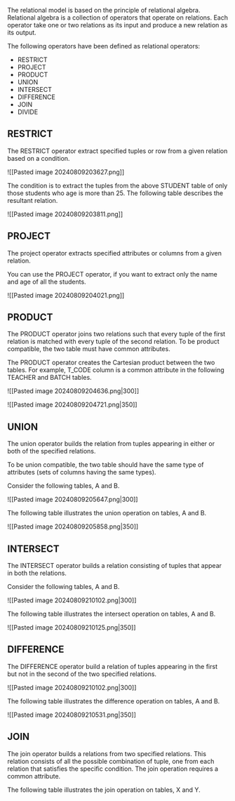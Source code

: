 The relational model is based on the principle of relational algebra. Relational algebra is a collection of operators that operate on relations. Each operator take one or two relations as its input and produce a new relation as its output.

The following operators have been defined as relational operators:
- RESTRICT
- PROJECT
- PRODUCT
- UNION
- INTERSECT
- DIFFERENCE
- JOIN
- DIVIDE

## RESTRICT

The RESTRICT operator extract specified tuples or row from a given relation based on a condition.

![[Pasted image 20240809203627.png]]

The condition is to extract the tuples from the above STUDENT table of only those students who age is more than 25. The following table describes the resultant relation.

![[Pasted image 20240809203811.png]]

## PROJECT

The project operator extracts specified attributes or columns from a given relation.

You can use the PROJECT operator, if you want to extract only the name and age of all the students.

![[Pasted image 20240809204021.png]]

## PRODUCT

The PRODUCT operator joins two relations such that every tuple of the first relation is matched with every tuple of the second relation. To be product compatible, the two table must have common attributes.

The PRODUCT operator creates the Cartesian product between the two tables. For example, T_CODE column is a common attribute in the following TEACHER and BATCH tables.

![[Pasted image 20240809204636.png|300]]

![[Pasted image 20240809204721.png|350]]

## UNION

The union operator builds the relation from tuples appearing in either or both of the specified relations.

To be union compatible, the two table should have the same type of attributes (sets of columns having the same types). 

Consider the following tables, A and B.

![[Pasted image 20240809205647.png|300]]

The following table illustrates the union operation on tables, A and B.

![[Pasted image 20240809205858.png|350]]

## INTERSECT

The INTERSECT operator builds a relation consisting of tuples that appear in both the relations.

Consider the following tables, A and B.

![[Pasted image 20240809210102.png|300]]

The following table illustrates the intersect operation on tables, A and B.

![[Pasted image 20240809210125.png|350]]

## DIFFERENCE

The DIFFERENCE operator build a relation of tuples appearing in the first but not in the second of the two specified relations.

![[Pasted image 20240809210102.png|300]]

The following table illustrates the difference operation on tables, A and B.

![[Pasted image 20240809210531.png|350]]

## JOIN

The join operator builds a relations from two specified relations. This relation consists of all the possible combination of tuple, one from each relation that satisfies the specific condition. The join operation requires a common attribute.

The following table illustrates the join operation on tables, X and Y.